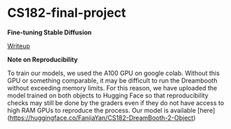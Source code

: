 # CS182-final-project


**Fine-tuning Stable Diffusion**

[Writeup](https://docs.google.com/document/d/1AsBL5Dn-hUDKLhNS7wC7CC9FNfGRnPY_mMg0GpEgl2g/edit?usp=sharing)


**Note on Reproducibility**

To train our models, we used the A100 GPU on google colab. Without this GPU or something comparable, it may be difficult to run the Dreambooth without exceeding memory limits. For this reason, we have uploaded the model trained on both objects to Hugging Face so that reproducibility checks may still be done by the graders even if they do not have access to high RAM GPUs to reproduce the process. Our model is available [here] (https://huggingface.co/FanjiaYan/CS182-DreamBooth-2-Object)
